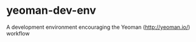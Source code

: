 yeoman-dev-env
==============

A development environment encouraging the Yeoman (http://yeoman.io/) workflow